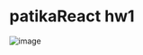 ﻿# patikaReact hw1
 ![image](https://github.com/esraaakgull/patikaReact/assets/94448231/9bb559e6-b295-45b0-be9e-9be2daa9535d)


